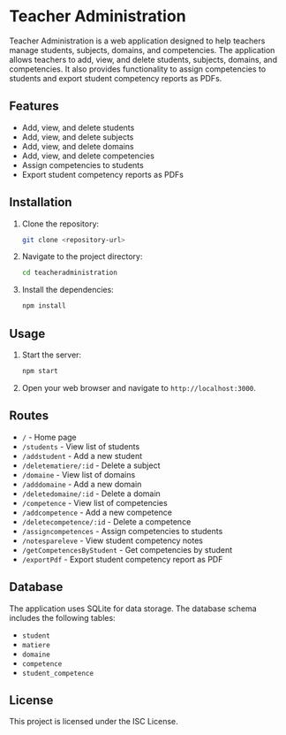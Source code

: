 # Teacher Administration

Teacher Administration is a web application designed to help teachers manage students, subjects, domains, and competencies. The application allows teachers to add, view, and delete students, subjects, domains, and competencies. It also provides functionality to assign competencies to students and export student competency reports as PDFs.

## Features

- Add, view, and delete students
- Add, view, and delete subjects
- Add, view, and delete domains
- Add, view, and delete competencies
- Assign competencies to students
- Export student competency reports as PDFs

## Installation

1. Clone the repository:
    ```sh
    git clone <repository-url>
    ```
2. Navigate to the project directory:
    ```sh
    cd teacheradministration
    ```
3. Install the dependencies:
    ```sh
    npm install
    ```

## Usage

1. Start the server:
    ```sh
    npm start
    ```
2. Open your web browser and navigate to `http://localhost:3000`.

## Routes

- `/` - Home page
- `/students` - View list of students
- `/addstudent` - Add a new student
- `/deletematiere/:id` - Delete a subject
- `/domaine` - View list of domains
- `/adddomaine` - Add a new domain
- `/deletedomaine/:id` - Delete a domain
- `/competence` - View list of competencies
- `/addcompetence` - Add a new competence
- `/deletecompetence/:id` - Delete a competence
- `/assigncompetences` - Assign competencies to students
- `/notespareleve` - View student competency notes
- `/getCompetencesByStudent` - Get competencies by student
- `/exportPdf` - Export student competency report as PDF

## Database

The application uses SQLite for data storage. The database schema includes the following tables:

- `student`
- `matiere`
- `domaine`
- `competence`
- `student_competence`

## License

This project is licensed under the ISC License.